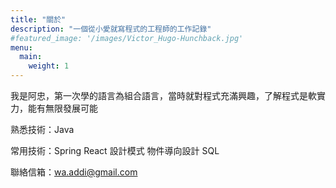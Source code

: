 ```yaml
---
title: "關於"
description: "一個從小愛就寫程式的工程師的工作記錄"
#featured_image: '/images/Victor_Hugo-Hunchback.jpg'
menu:
  main:
    weight: 1
---
```

我是阿忠，第一次學的語言為組合語言，當時就對程式充滿興趣，了解程式是軟實力，能有無限發展可能

熟悉技術：Java 

常用技術：Spring React  設計模式 物件導向設計 SQL

聯絡信箱：wa.addi@gmail.com

